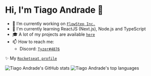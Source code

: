 # Hi, I'm Tiago Andrade 👋

- 🔭 I’m currently working on [`FlowStep Inc.`]
- 🌱 I'm currently learning ReactJS (Next.js), Node.js and TypeScript
- 🎓 A lot of my projects are available [`here`](https://github.com/TiagooAndrade/my-projects)
- 📫 How to reach me:
  - Discord: [`Tyzer#4876`]

✨ My [`Rocketseat profile`](https://app.rocketseat.com.br/me/tiago)

![Tiago Andrade's GitHub stats](https://github-readme-stats.vercel.app/api?username=TiagooAndrade&bg_color=282a42&title_color=5a7dbf&text_color=a6c4fc&show_icons=true)
![Tiago Andrade's top languages](https://github-readme-stats.vercel.app/api/top-langs/?username=TiagooAndrade&bg_color=282a42&title_color=5a7dbf&text_color=a6c4fc&layout=compact)

[`FlowStep Inc.`]: https://github.com/FlowStepInc
[`Tyzer#4876`]: https://discord.com/users/428962230638346252
